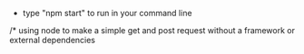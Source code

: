* type "npm start" to run in your command line

/* using node to make a simple get and post request without a framework or external dependencies